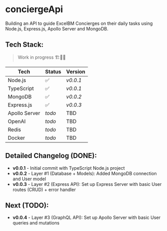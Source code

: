 # conciergeApi

Building an API to guide ExcelBM Concierges on their daily tasks using Node.js, Express.js, Apollo Server and MongoDB.

## Tech Stack:
> Work in progress 🏗️🧱🔨

| Tech | Status | Version |
| --- | --- | --- |
| Node.js | ✅ | _v0.0.1_ |
| TypeScript | ✅ | _v0.0.1_ |
| MongoDB | ✅ | _v0.0.2_ |
| Express.js | ✅ | _v0.0.3_ |
| Apollo Server | _todo_ | TBD |
| OpenAI | _todo_ | TBD |
| Redis | _todo_ | TBD |
| Docker | _todo_ | TBD |

## **Detailed Changelog** (DONE):
- **v0.0.1** - Initial commit with TypeScript Node.js project
- **v0.0.2** - Layer #1 (Database + Models): Added MongoDB connection and User model
- **v0.0.3** - Layer #2 (Express API): Set up Express Server with basic User routes (CRUD) + error handler

## **Next** (TODO):
- **v0.0.4** - Layer #3 (GraphQL API): Set up Apollo Server with basic User queries and mutations

